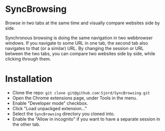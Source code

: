 # SyncBrowsing

Browse in two tabs at the same time and visually compare websites side by side.

Synchronous browsing is doing the same navigation in two webbrowser windows. If you navigate to some URL in one tab, the second tab also navigates to that (or a similar) URL. By changing the session or URL between the two tabs, you can compare two websites side by side, while clicking through them.

# Installation

* Clone the repo: `git clone git@github.com:Sjord/SyncBrowsing.git`
* Open the Chrome extensions page, under Tools in the menu.
* Enable "Developer mode" checkbox.
* Click "Load unpackged extension..."
* Select the `SyncBrowsing` directory you cloned into.
* Enable the "Allow in incognito" if you want to have a separate session in the other tab.
